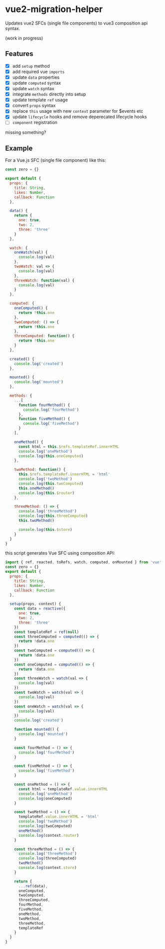 # vue2-migration-helper

Updates vue2 SFCs (single file components) to vue3 composition api syntax.

(work in progress)

## Features

- [x] add `setup` method
- [x] add required vue `imports`
- [x] update `data` properties
- [x] update `computed` syntax
- [x] update `watch` syntax
- [x] integrate `methods` directly into setup
- [x] update template `ref` usage
- [x] convert `props` syntax
- [x] replace `this` usage with new `context` parameter for \$events etc
- [x] update `lifecycle` hooks and remove deperecated lifecycle hooks
- [ ] `component` registration

missing something?

## Example

For a Vue.js SFC (single file component) like this:

```js
const zero = {}

export default {
  props: {
    title: String,
    likes: Number,
    callback: Function
  },

  data() {
    return {
      one: true,
      two: 2,
      three: 'three'
    }
  },

  watch: {
    oneWatch(val) {
      console.log(val)
    },
    twoWatch: val => {
      console.log(val)
    },
    threeWatch: function(val) {
      console.log(val)
    }
  },

  computed: {
    oneComputed() {
      return !this.one
    },
    twoComputed: () => {
      return !this.one
    },
    threeComputed: function() {
      return !this.one
    }
  },

  created() {
    console.log('created')
  },

  mounted() {
    console.log('mounted')
  },

  methods: {
    ...[
      function fourMethod() {
        console.log('fourMethod')
      },
      function fiveMethod() {
        console.log('fiveMethod')
      }
    ],

    oneMethod() {
      const html = this.$refs.templateRef.innerHTML
      console.log('oneMethod')
      console.log(this.oneComputed)
    },

    twoMethod: function() {
      this.$refs.templateRef.innerHTML = 'html'
      console.log('twoMethod')
      console.log(this.twoComputed)
      this.oneMethod()
      console.log(this.$router)
    },

    threeMethod: () => {
      console.log('threeMethod')
      console.log(this.threeComputed)
      this.twoMethod()

      console.log(this.$store)
    }
  }
}
```

this script generates Vue SFC using composition API:

```js
import { ref, reacted, toRefs, watch, computed, onMounted } from 'vue'
const zero = {}
export default {
  props: {
    title: String,
    likes: Number,
    callback: Function
  },

  setup(props, context) {
    const data = reactive({
      one: true,
      two: 2,
      three: 'three'
    })
    const templateRef = ref(null)
    const threeComputed = computed(() => {
      return !data.one
    })
    const twoComputed = computed(() => {
      return !data.one
    })
    const oneComputed = computed(() => {
      return !data.one
    })
    const threeWatch = watch(val => {
      console.log(val)
    })
    const twoWatch = watch(val => {
      console.log(val)
    })
    const oneWatch = watch(val => {
      console.log(val)
    })
    console.log('created')

    function mounted() {
      console.log('mounted')
    }

    const fourMethod = () => {
      console.log('fourMethod')
    }

    const fiveMethod = () => {
      console.log('fiveMethod')
    }

    const oneMethod = () => {
      const html = templateRef.value.innerHTML
      console.log('oneMethod')
      console.log(oneComputed)
    }

    const twoMethod = () => {
      templateRef.value.innerHTML = 'html'
      console.log('twoMethod')
      console.log(twoComputed)
      oneMethod()
      console.log(context.router)
    }

    const threeMethod = () => {
      console.log('threeMethod')
      console.log(threeComputed)
      twoMethod()
      console.log(context.store)
    }

    return {
      ...ref(data),
      oneComputed,
      twoComputed,
      threeComputed,
      fourMethod,
      fiveMethod,
      oneMethod,
      twoMethod,
      threeMethod,
      templateRef
    }
  }
}
```

